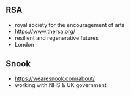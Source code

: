 ## RSA
- royal society for the encouragement of arts
- https://www.thersa.org/
- resilient and regenerative futures
- London
## Snook
- https://wearesnook.com/about/
- working with NHS & UK government